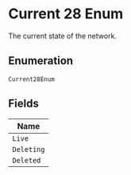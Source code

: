 
# Current 28 Enum

The current state of the network.

## Enumeration

`Current28Enum`

## Fields

| Name |
|  --- |
| `Live` |
| `Deleting` |
| `Deleted` |

